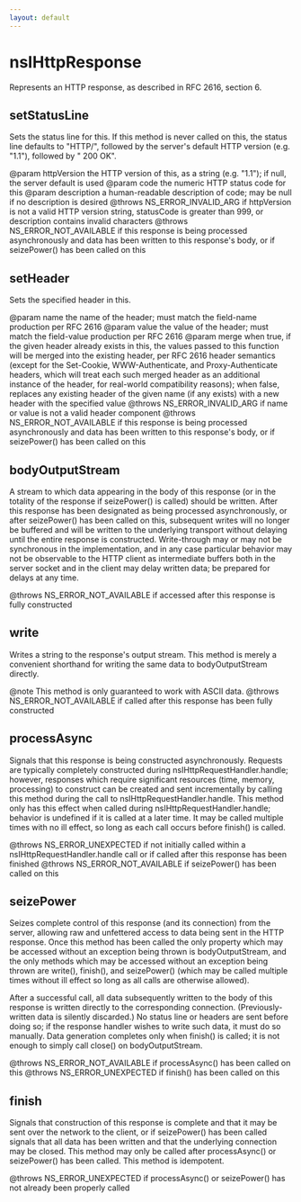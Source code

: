 ```yaml
---
layout: default
---
```


# nsIHttpResponse #

Represents an HTTP response, as described in RFC 2616, section 6.


## setStatusLine ##

Sets the status line for this.  If this method is never called on this, the
status line defaults to "HTTP/", followed by the server's default HTTP
version (e.g. "1.1"), followed by " 200 OK".

@param httpVersion
  the HTTP version of this, as a string (e.g. "1.1"); if null, the server
  default is used
@param code
  the numeric HTTP status code for this
@param description
  a human-readable description of code; may be null if no description is
  desired
@throws NS_ERROR_INVALID_ARG
  if httpVersion is not a valid HTTP version string, statusCode is greater
  than 999, or description contains invalid characters
@throws NS_ERROR_NOT_AVAILABLE
  if this response is being processed asynchronously and data has been
  written to this response's body, or if seizePower() has been called on
  this


## setHeader ##

Sets the specified header in this.

@param name
  the name of the header; must match the field-name production per RFC 2616
@param value
  the value of the header; must match the field-value production per RFC
  2616
@param merge
  when true, if the given header already exists in this, the values passed
  to this function will be merged into the existing header, per RFC 2616
  header semantics (except for the Set-Cookie, WWW-Authenticate, and
  Proxy-Authenticate headers, which will treat each such merged header as
  an additional instance of the header, for real-world compatibility
  reasons); when false, replaces any existing header of the given name (if
  any exists) with a new header with the specified value
@throws NS_ERROR_INVALID_ARG
  if name or value is not a valid header component
@throws NS_ERROR_NOT_AVAILABLE
  if this response is being processed asynchronously and data has been
  written to this response's body, or if seizePower() has been called on
  this


## bodyOutputStream ##

A stream to which data appearing in the body of this response (or in the
totality of the response if seizePower() is called) should be written.
After this response has been designated as being processed asynchronously,
or after seizePower() has been called on this, subsequent writes will no
longer be buffered and will be written to the underlying transport without
delaying until the entire response is constructed.  Write-through may or
may not be synchronous in the implementation, and in any case particular
behavior may not be observable to the HTTP client as intermediate buffers
both in the server socket and in the client may delay written data; be
prepared for delays at any time.

@throws NS_ERROR_NOT_AVAILABLE
  if accessed after this response is fully constructed


## write ##

Writes a string to the response's output stream.  This method is merely a
convenient shorthand for writing the same data to bodyOutputStream
directly.

@note
  This method is only guaranteed to work with ASCII data.
@throws NS_ERROR_NOT_AVAILABLE
  if called after this response has been fully constructed


## processAsync ##

Signals that this response is being constructed asynchronously.  Requests
are typically completely constructed during nsIHttpRequestHandler.handle;
however, responses which require significant resources (time, memory,
processing) to construct can be created and sent incrementally by calling
this method during the call to nsIHttpRequestHandler.handle.  This method
only has this effect when called during nsIHttpRequestHandler.handle;
behavior is undefined if it is called at a later time.  It may be called
multiple times with no ill effect, so long as each call occurs before
finish() is called.

@throws NS_ERROR_UNEXPECTED
  if not initially called within a nsIHttpRequestHandler.handle call or if
  called after this response has been finished
@throws NS_ERROR_NOT_AVAILABLE
  if seizePower() has been called on this


## seizePower ##

Seizes complete control of this response (and its connection) from the
server, allowing raw and unfettered access to data being sent in the HTTP
response.  Once this method has been called the only property which may be
accessed without an exception being thrown is bodyOutputStream, and the
only methods which may be accessed without an exception being thrown are
write(), finish(), and seizePower() (which may be called multiple times
without ill effect so long as all calls are otherwise allowed).

After a successful call, all data subsequently written to the body of this
response is written directly to the corresponding connection.  (Previously-
written data is silently discarded.)  No status line or headers are sent
before doing so; if the response handler wishes to write such data, it must
do so manually.  Data generation completes only when finish() is called; it
is not enough to simply call close() on bodyOutputStream.

@throws NS_ERROR_NOT_AVAILABLE
  if processAsync() has been called on this
@throws NS_ERROR_UNEXPECTED
  if finish() has been called on this


## finish ##

Signals that construction of this response is complete and that it may be
sent over the network to the client, or if seizePower() has been called
signals that all data has been written and that the underlying connection
may be closed.  This method may only be called after processAsync() or
seizePower() has been called.  This method is idempotent.

@throws NS_ERROR_UNEXPECTED
  if processAsync() or seizePower() has not already been properly called


